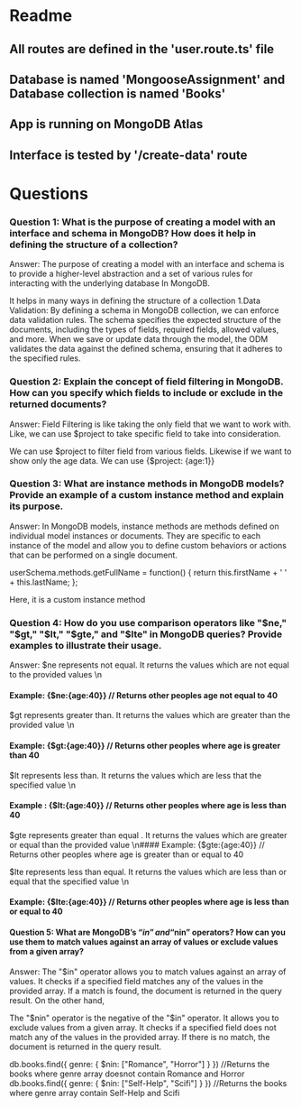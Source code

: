 # Readme

## All routes are defined in the 'user.route.ts' file

## Database is named 'MongooseAssignment' and Database collection is named 'Books'

## App is running on MongoDB Atlas

## Interface is tested by '/create-data' route

# Questions

### Question 1: What is the purpose of creating a model with an interface and schema in MongoDB? How does it help in defining the structure of a collection?

Answer: The purpose of creating a model with an interface and schema is to provide a higher-level abstraction and a set of various rules for interacting with the underlying database In MongoDB.

It helps in many ways in defining the structure of a collection
1.Data Validation: By defining a schema in MongoDB collection, we can enforce data validation rules. The schema specifies the expected structure of the documents, including the types of fields, required fields, allowed values, and more. When we save or update data through the model, the ODM validates the data against the defined schema, ensuring that it adheres to the specified rules.

### Question 2: Explain the concept of field filtering in MongoDB. How can you specify which fields to include or exclude in the returned documents?

Answer: Field Filtering is like taking the only field that we want to work with. Like, we can use $project to take specific field to take into consideration.

We can use $project to filter field from various fields. Likewise if we want to show only the age data. We can use {$project: {age:1}}

### Question 3: What are instance methods in MongoDB models? Provide an example of a custom instance method and explain its purpose.

Answer:
In MongoDB models, instance methods are methods defined on individual model instances or documents. They are specific to each instance of the model and allow you to define custom behaviors or actions that can be performed on a single document.

userSchema.methods.getFullName = function() {
return this.firstName + ' ' + this.lastName;
};

Here, it is a custom instance method

### Question 4: How do you use comparison operators like "$ne," "$gt," "$lt," "$gte," and "$lte" in MongoDB queries? Provide examples to illustrate their usage.

Answer: $ne represents not equal. It returns the values which are not equal to the provided values \n

#### Example: {$ne:{age:40}} // Returns other peoples age not equal to 40

$gt represents greater than. It returns the values which are greater than the provided value \n

#### Example: {$gt:{age:40}} // Returns other peoples where age is greater than 40

$lt represents less than. It returns the values which are less that the specified value \n

#### Example : {$lt:{age:40}} // Returns other peoples where age is less than 40

$gte represents greater than equal . It returns the values which are greater or equal than the provided value \n#### Example: {$gte:{age:40}} // Returns other peoples where age is greater than or equal to 40

$lte represents less than equal. It returns the values which are less than or equal that the specified value \n

#### Example: {$lte:{age:40}} // Returns other peoples where age is less than or equal to 40

#### Question 5: What are MongoDB’s “$in” and “$nin” operators? How can you use them to match values against an array of values or exclude values from a given array?

Answer: The "$in" operator allows you to match values against an array of values. It checks if a specified field matches any of the values in the provided array. If a match is found, the document is returned in the query result. On the other hand,

The "$nin" operator is the negative of the "$in" operator. It allows you to exclude values from a given array. It checks if a specified field does not match any of the values in the provided array. If there is no match, the document is returned in the query result.

db.books.find({ genre: { $nin: ["Romance", "Horror"] } }) //Returns the books where genre array doesnot contain Romance and Horror
db.books.find({ genre: { $nin: ["Self-Help", "Scifi"] } }) //Returns the books where genre array contain Self-Help and Scifi
